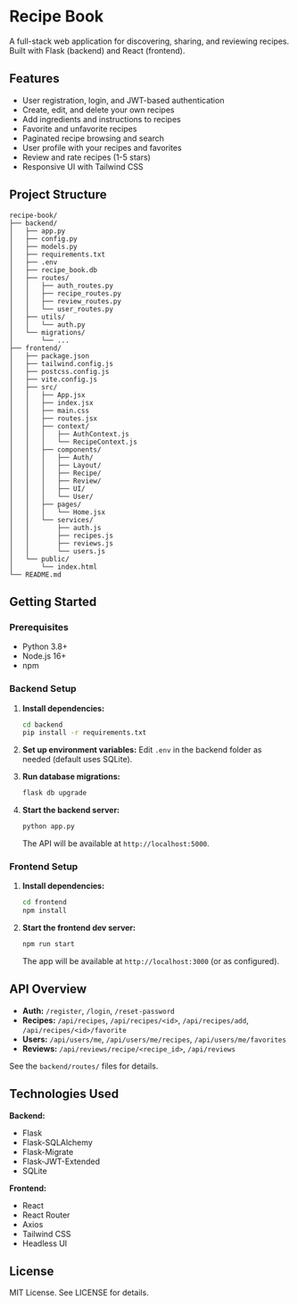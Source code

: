 # Recipe Book

A full-stack web application for discovering, sharing, and reviewing recipes. Built with Flask (backend) and React (frontend).

## Features

- User registration, login, and JWT-based authentication
- Create, edit, and delete your own recipes
- Add ingredients and instructions to recipes
- Favorite and unfavorite recipes
- Paginated recipe browsing and search
- User profile with your recipes and favorites
- Review and rate recipes (1-5 stars)
- Responsive UI with Tailwind CSS

## Project Structure

```
recipe-book/
├── backend/
│   ├── app.py
│   ├── config.py
│   ├── models.py
│   ├── requirements.txt
│   ├── .env
│   ├── recipe_book.db
│   ├── routes/
│   │   ├── auth_routes.py
│   │   ├── recipe_routes.py
│   │   ├── review_routes.py
│   │   └── user_routes.py
│   ├── utils/
│   │   └── auth.py
│   └── migrations/
│       └── ...
├── frontend/
│   ├── package.json
│   ├── tailwind.config.js
│   ├── postcss.config.js
│   ├── vite.config.js
│   ├── src/
│   │   ├── App.jsx
│   │   ├── index.jsx
│   │   ├── main.css
│   │   ├── routes.jsx
│   │   ├── context/
│   │   │   ├── AuthContext.js
│   │   │   └── RecipeContext.js
│   │   ├── components/
│   │   │   ├── Auth/
│   │   │   ├── Layout/
│   │   │   ├── Recipe/
│   │   │   ├── Review/
│   │   │   ├── UI/
│   │   │   └── User/
│   │   ├── pages/
│   │   │   └── Home.jsx
│   │   └── services/
│   │       ├── auth.js
│   │       ├── recipes.js
│   │       ├── reviews.js
│   │       └── users.js
│   └── public/
│       └── index.html
└── README.md
```

## Getting Started

### Prerequisites

- Python 3.8+
- Node.js 16+
- npm

### Backend Setup

1. **Install dependencies:**
   ```bash
   cd backend
   pip install -r requirements.txt
   ```

2. **Set up environment variables:**
   Edit `.env` in the backend folder as needed (default uses SQLite).

3. **Run database migrations:**
   ```bash
   flask db upgrade
   ```

4. **Start the backend server:**
   ```bash
   python app.py
   ```
   
   The API will be available at `http://localhost:5000`.

### Frontend Setup

1. **Install dependencies:**
   ```bash
   cd frontend
   npm install
   ```

2. **Start the frontend dev server:**
   ```bash
   npm run start
   ```
   
   The app will be available at `http://localhost:3000` (or as configured).

## API Overview

- **Auth:** `/register`, `/login`, `/reset-password`
- **Recipes:** `/api/recipes`, `/api/recipes/<id>`, `/api/recipes/add`, `/api/recipes/<id>/favorite`
- **Users:** `/api/users/me`, `/api/users/me/recipes`, `/api/users/me/favorites`
- **Reviews:** `/api/reviews/recipe/<recipe_id>`, `/api/reviews`

See the `backend/routes/` files for details.

## Technologies Used

**Backend:**
- Flask
- Flask-SQLAlchemy
- Flask-Migrate
- Flask-JWT-Extended
- SQLite

**Frontend:**
- React
- React Router
- Axios
- Tailwind CSS
- Headless UI

## License

MIT License. See LICENSE for details.
